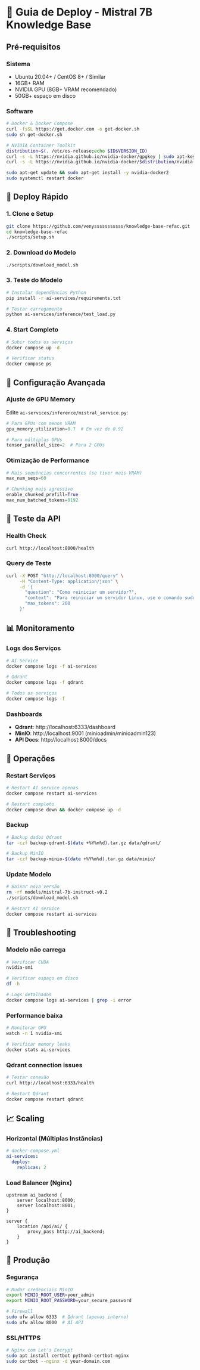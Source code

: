 # 🚀 Guia de Deploy - Mistral 7B Knowledge Base

## Pré-requisitos

### Sistema
- Ubuntu 20.04+ / CentOS 8+ / Similar
- 16GB+ RAM
- NVIDIA GPU (8GB+ VRAM recomendado)
- 50GB+ espaço em disco

### Software
```bash
# Docker & Docker Compose
curl -fsSL https://get.docker.com -o get-docker.sh
sudo sh get-docker.sh

# NVIDIA Container Toolkit
distribution=$(. /etc/os-release;echo $ID$VERSION_ID)
curl -s -L https://nvidia.github.io/nvidia-docker/gpgkey | sudo apt-key add -
curl -s -L https://nvidia.github.io/nvidia-docker/$distribution/nvidia-docker.list | sudo tee /etc/apt/sources.list.d/nvidia-docker.list

sudo apt-get update && sudo apt-get install -y nvidia-docker2
sudo systemctl restart docker
```

## 🎯 Deploy Rápido

### 1. Clone e Setup
```bash
git clone https://github.com/venysssssssssss/knowledge-base-refac.git
cd knowledge-base-refac
./scripts/setup.sh
```

### 2. Download do Modelo
```bash
./scripts/download_model.sh
```

### 3. Teste do Modelo
```bash
# Instalar dependências Python
pip install -r ai-services/requirements.txt

# Testar carregamento
python ai-services/inference/test_load.py
```

### 4. Start Completo
```bash
# Subir todos os serviços
docker compose up -d

# Verificar status
docker compose ps
```

## 🔧 Configuração Avançada

### Ajuste de GPU Memory
Edite `ai-services/inference/mistral_service.py`:
```python
# Para GPUs com menos VRAM
gpu_memory_utilization=0.7  # Em vez de 0.92

# Para múltiplas GPUs
tensor_parallel_size=2  # Para 2 GPUs
```

### Otimização de Performance
```python
# Mais sequências concorrentes (se tiver mais VRAM)
max_num_seqs=60

# Chunking mais agressivo
enable_chunked_prefill=True
max_num_batched_tokens=8192
```

## 🧪 Teste da API

### Health Check
```bash
curl http://localhost:8000/health
```

### Query de Teste
```bash
curl -X POST "http://localhost:8000/query" \
     -H "Content-Type: application/json" \
     -d '{
       "question": "Como reiniciar um servidor?",
       "context": "Para reiniciar um servidor Linux, use o comando sudo reboot ou sudo systemctl reboot.",
       "max_tokens": 200
     }'
```

## 📊 Monitoramento

### Logs dos Serviços
```bash
# AI Service
docker compose logs -f ai-services

# Qdrant
docker compose logs -f qdrant

# Todos os serviços
docker compose logs -f
```

### Dashboards
- **Qdrant**: http://localhost:6333/dashboard
- **MinIO**: http://localhost:9001 (minioadmin/minioadmin123)
- **API Docs**: http://localhost:8000/docs

## 🔄 Operações

### Restart Serviços
```bash
# Restart AI service apenas
docker compose restart ai-services

# Restart completo
docker compose down && docker compose up -d
```

### Backup
```bash
# Backup dados Qdrant
tar -czf backup-qdrant-$(date +%Y%m%d).tar.gz data/qdrant/

# Backup MinIO
tar -czf backup-minio-$(date +%Y%m%d).tar.gz data/minio/
```

### Update Modelo
```bash
# Baixar nova versão
rm -rf models/mistral-7b-instruct-v0.2
./scripts/download_model.sh

# Restart AI service
docker compose restart ai-services
```

## 🚨 Troubleshooting

### Modelo não carrega
```bash
# Verificar CUDA
nvidia-smi

# Verificar espaço em disco
df -h

# Logs detalhados
docker compose logs ai-services | grep -i error
```

### Performance baixa
```bash
# Monitorar GPU
watch -n 1 nvidia-smi

# Verificar memory leaks
docker stats ai-services
```

### Qdrant connection issues
```bash
# Testar conexão
curl http://localhost:6333/health

# Restart Qdrant
docker compose restart qdrant
```

## 📈 Scaling

### Horizontal (Múltiplas Instâncias)
```yaml
# docker-compose.yml
ai-services:
  deploy:
    replicas: 2
```

### Load Balancer (Nginx)
```nginx
upstream ai_backend {
    server localhost:8000;
    server localhost:8001;
}

server {
    location /api/ai/ {
        proxy_pass http://ai_backend;
    }
}
```

## 🔐 Produção

### Segurança
```bash
# Mudar credenciais MinIO
export MINIO_ROOT_USER=your_admin
export MINIO_ROOT_PASSWORD=your_secure_password

# Firewall
sudo ufw allow 6333  # Qdrant (apenas interno)
sudo ufw allow 8000  # AI API
```

### SSL/HTTPS
```bash
# Nginx com Let's Encrypt
sudo apt install certbot python3-certbot-nginx
sudo certbot --nginx -d your-domain.com
```
